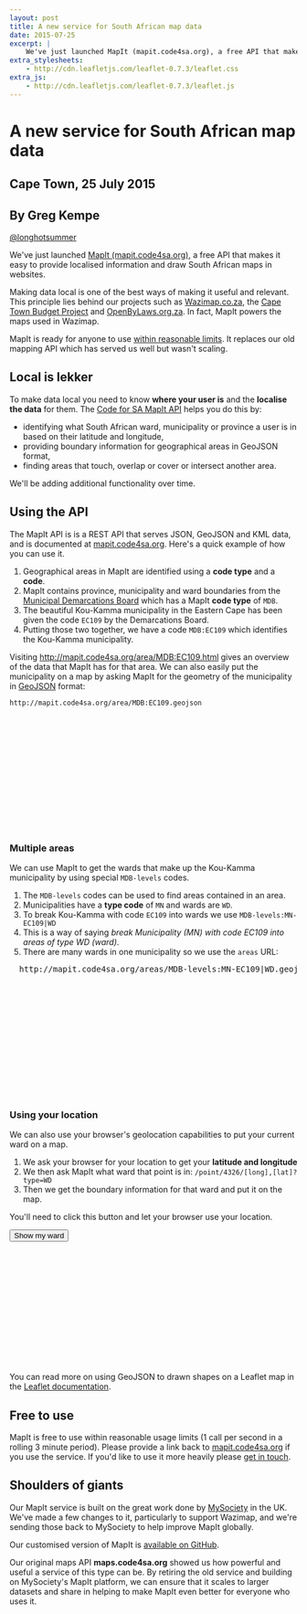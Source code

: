 ```yaml
---
layout: post
title: A new service for South African map data
date: 2015-07-25
excerpt: |
    We've just launched MapIt (mapit.code4sa.org), a free API that makes it easy to provide localised information and draw South African maps in websites.
extra_stylesheets:
    - http://cdn.leafletjs.com/leaflet-0.7.3/leaflet.css
extra_js:
    - http://cdn.leafletjs.com/leaflet-0.7.3/leaflet.js
---
```


# A new service for South African map data

## Cape Town, 25 July 2015
## By Greg Kempe
[@longhotsummer](https://twitter.com/longhotsummer)

We've just launched [MapIt (mapit.code4sa.org)](http://mapit.code4sa.org), a free API that makes it easy to provide localised information and draw South African maps in websites.

Making data local is one of the best ways of making it useful and relevant. This principle lies behind our projects such as [Wazimap.co.za](http://wazimap.co.za), the [Cape Town Budget Project](http://capetownbudgetproject.org.za/) and [OpenByLaws.org.za](http://openbylaws.org.za/). In fact, MapIt powers the maps used in Wazimap.

MapIt is ready for anyone to use [within reasonable limits](#use). It replaces our old mapping API which has served us well but wasn't scaling.

## Local is lekker

To make data local you need to know **where your user is** and the **localise the data** for them. The [Code for SA MapIt API](http://mapit.code4sa.org/) helps you do this by:

* identifying what South African ward, municipality or province a user is in based on their latitude and longitude,
* providing boundary information for geographical areas in GeoJSON format,
* finding areas that touch, overlap or cover or intersect another area.

We'll be adding additional functionality over time.

## Using the API

The MapIt API is is a REST API that serves JSON, GeoJSON and KML data, and is documented at [mapit.code4sa.org](http://mapit.code4sa.org/). Here's a quick example of how you can use it.

1. Geographical areas in MapIt are identified using a **code type** and a **code**.
2. MapIt contains province, municipality and ward boundaries from the [Municipal Demarcations Board](http://www.demarcation.org.za) which has a MapIt **code type** of ``MDB``.
3. The beautiful Kou-Kamma municipality in the Eastern Cape has been given the code ``EC109`` by the Demarcations Board.
4. Putting those two together, we have a code ``MDB:EC109`` which identifies the Kou-Kamma municipality.

Visiting <a href="http://mapit.code4sa.org/area/MDB:EC109.html" target="_blank">http://mapit.code4sa.org/area/MDB:EC109.html</a> gives an overview of the data that MapIt has for that area. We can also easily put the municipality on a map by asking MapIt for the geometry of the municipality in [GeoJSON](http://geojson.org/) format:

    http://mapit.code4sa.org/area/MDB:EC109.geojson

<p id="map-1" style="height: 200px"></p>

<script>
$(function() {
  var map = new L.Map("map-1", {
    scrollWheelZoom: false,
  });
  map.attributionControl.setPrefix('');
  var osm = new L.TileLayer('http://{s}.tile.openstreetmap.org/{z}/{x}/{y}.png', {
    attribution: 'Map © <a href="https://www.openstreetmap.org/copyright">OpenStreetMap</a> contributors',
    maxZoom: 18
  });
  map.addLayer(osm);

  var url = "http://mapit.code4sa.org/area/MDB:EC109.geojson?type=MN";

  $.getJSON(url)
    .then(function(data) {
      // use the geojson as a layer on the map
      var area = new L.GeoJSON(data, {style: {weight: 2.0}});
      map.addLayer(area);
      map.fitBounds(area.getBounds());
    });
});
</script>


### Multiple areas

We can use MapIt to get the wards that make up the Kou-Kamma municipality by using special ``MDB-levels`` codes.

1. The ``MDB-levels`` codes can be used to find areas contained in an area.
2. Municipalities have a **type code** of ``MN`` and wards are ``WD``.
3. To break Kou-Kamma with code ``EC109`` into wards we use <nobr>``MDB-levels:MN-EC109|WD``</nobr>
4. This is a way of saying *break Municipality (MN) with code EC109 into areas of type WD (ward)*.
5. There are many wards in one municipality so we use the ``areas`` URL:


<pre>
  http://mapit.code4sa.org/areas/MDB-levels:MN-EC109|WD.geojson
</pre>


<p id="map-2" style="height: 200px"></p>

<script>
$(function() {
  var map = new L.Map("map-2", {
    scrollWheelZoom: false,
  });
  map.attributionControl.setPrefix('');
  var osm = new L.TileLayer('http://{s}.tile.openstreetmap.org/{z}/{x}/{y}.png', {
    attribution: 'Map © <a href="https://www.openstreetmap.org/copyright">OpenStreetMap</a> contributors',
    maxZoom: 18
  });
  map.addLayer(osm);

  var url = "http://mapit.code4sa.org/areas/MDB-levels:MN-EC109|WD.geojson";

  $.getJSON(url)
    .then(function(data) {
      // use the geojson as a layer on the map
      var area = new L.GeoJSON(data, {style: {weight: 2.0}});
      map.addLayer(area);
      map.fitBounds(area.getBounds());
    });
});
</script>


### Using your location

We can also use your browser's geolocation capabilities to put your current ward on a map.

1. We ask your browser for your location to get your **latitude and longitude**
2. We then ask MapIt what ward that point is in: ``/point/4326/[long],[lat]?type=WD``
3. Then we get the boundary information for that ward and put it on the map.

You'll need to click this button and let your browser use your location.

<button class="btn btn-primary" id="btn-locate">Show my ward</button>

<p id="map-3" style="height: 200px"></p>

<script>
$(function() {
  var map = new L.Map("map-3", {
    scrollWheelZoom: false,
  });
  map.attributionControl.setPrefix('');
  var osm = new L.TileLayer('http://{s}.tile.openstreetmap.org/{z}/{x}/{y}.png', {
    attribution: 'Map © <a href="https://www.openstreetmap.org/copyright">OpenStreetMap</a> contributors',
    maxZoom: 18
  });
  map.addLayer(osm);
  map.setView({lat: -28.4796, lng: 24.698445}, 5);

  $('#btn-locate').on('click', function(e) {
    var $btn = $(this);
    var oldText = $btn.text();

    function goto(lat, lng) {
      L.marker([lat, lng]).addTo(map);

      var url = "http://mapit.code4sa.org/point/4326/" + lng + "," + lat + "?type=WD";

      $.getJSON(url)
        .then(function(data) {
          if ($.isEmptyObject(data)) {
            alert("It looks like you're not in South Africa.")

          } else {
            // go through each result, there should only be one
            $.each(data, function(key, value) {
              var url = "http://mapit.code4sa.org/area/MDB:" + value.codes.MDB + ".geojson?type=WD";

              $.getJSON(url).
                then(function(data) {
                  // use the geojson as a layer on the map
                  var area = new L.GeoJSON(data, {style: {weight: 2.0}});
                  map.addLayer(area);
                  map.fitBounds(area.getBounds());
                });
            });
          }
        });
    }

    function foundLocation(position) {
      $btn.text(oldText);
      goto(position.coords.latitude, position.coords.longitude);
    }

    function noLocation() {
      $btn.text(oldText);
      alert("Sorry, your browser couldn't work out where you are.");
    }

    if (navigator.geolocation) {
      $btn.text('Locating...');
      navigator.geolocation.getCurrentPosition(foundLocation, noLocation, {timeout:10000});
    } else {
      noLocation();
    }
  });
});
</script>

You can read more on using GeoJSON to drawn shapes on a Leaflet map in the [Leaflet documentation](http://leafletjs.com/examples/geojson.html).


<h2 id="use">Free to use</h2>

MapIt is free to use within reasonable usage limits (1 call per second in a rolling 3 minute period). Please provide a link back to [mapit.code4sa.org](http://mapit.code4sa.org/) if you use the service. If you'd like to use it more heavily please [get in touch](mailto:info@code4sa.org).


## Shoulders of giants

Our MapIt service is built on the great work done by [MySociety](https://www.mysociety.org/) in the UK. We've made a few changes to it, particularly to support Wazimap, and we're sending those back to MySociety to help improve MapIt globally.

Our customised version of MapIt is [available on GitHub](https://github.com/Code4SA/mapit-za).

Our original maps API **maps.code4sa.org** showed us how powerful and useful a service of this type can be. By retiring the old service and building on MySociety's MapIt platform, we can ensure that it scales to larger datasets and share in helping to make MapIt even better for everyone who uses it.

